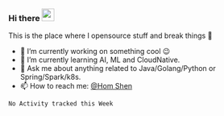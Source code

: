 ### Hi there <img src="https://media.giphy.com/media/hvRJCLFzcasrR4ia7z/giphy.gif" width="25px"></a>
This is the place where I opensource stuff and break things :rofl:

- 🔭 I’m currently working on something cool :wink:
- 🌱 I’m currently learning AI, ML and CloudNative.
- 💬 Ask me about anything related to Java/Golang/Python or Spring/Spark/k8s.
- 📫 How to reach me: [@Hom Shen](https://www.facebook.com/ukihsorory)

<!--START_SECTION:waka-->
```text
No Activity tracked this Week
```
<!--END_SECTION:waka-->
